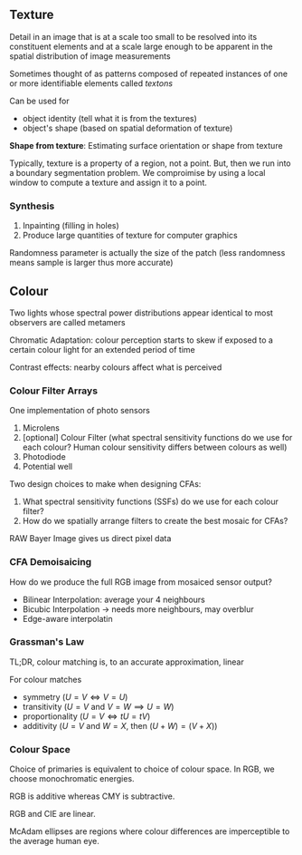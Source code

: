 ## Texture
Detail in an image that is at a scale too small to be resolved into its constituent elements and at a scale large enough to be apparent in the spatial distribution of image measurements

Sometimes thought of as patterns composed of repeated instances of one or more identifiable elements called *textons*

Can be used for
- object identity (tell what it is from the textures)
- object's shape (based on spatial deformation of texture)

**Shape from texture**: Estimating surface orientation or shape from texture

Typically, texture is a property of a region, not a point. But, then we run into a boundary segmentation problem. We comproimise by using a local window to compute a texture and assign it to a point.

### Synthesis
1. Inpainting (filling in holes)
2. Produce large quantities of texture for computer graphics

Randomness parameter is actually the size of the patch (less randomness means sample is larger thus more accurate)

## Colour
Two lights whose spectral power distributions appear identical to most observers are called metamers

Chromatic Adaptation: colour perception starts to skew if exposed to a certain colour light for an extended period of time

Contrast effects: nearby colours affect what is perceived

### Colour Filter Arrays
One implementation of photo sensors 
1. Microlens
2. [optional] Colour Filter (what spectral sensitivity functions do we use for each colour? Human colour sensitivity differs between colours as well)
3. Photodiode
4. Potential well

Two design choices to make when designing CFAs:
1. What spectral sensitivity functions (SSFs) do we use for each colour filter?
2. How do we spatially arrange filters to create the best mosaic for CFAs?

RAW Bayer Image gives us direct pixel data

### CFA Demoisaicing
How do we produce the full RGB image from mosaiced sensor output?

- Bilinear Interpolation: average your 4 neighbours
- Bicubic Interpolation -> needs more neighbours, may overblur
- Edge-aware interpolatin 

### Grassman's Law
TL;DR, colour matching is, to an accurate approximation, linear

For colour matches
- symmetry ($U = V \iff V = U$)
- transitivity ($U = V$ and $V = W \implies U = W$)
- proportionality ($U = V \iff tU = tV$)
- additivity ($U=V$ and $W=X$, then $(U+W)=(V+X)$)

### Colour Space
Choice of primaries is equivalent to choice of colour space. In RGB, we choose monochromatic energies.

RGB is additive whereas CMY is subtractive.

RGB and CIE are linear.

McAdam ellipses are regions where colour differences are imperceptible to the average human eye.
